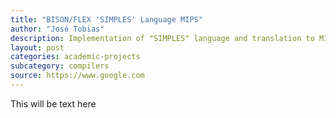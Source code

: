 ```yaml
---
title: "BISON/FLEX 'SIMPLES' Language MIPS"
author: "José Tobias"
description: Implementation of "SIMPLES" language and translation to MIPS instructions
layout: post
categories: academic-projects
subcategory: compilers
source: https://www.google.com
---
```


This will be text here